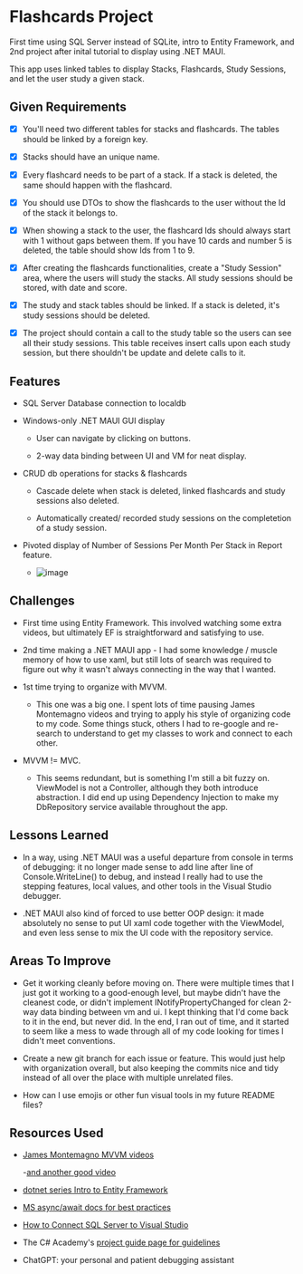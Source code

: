 # Flashcards Project

  First time using SQL Server instead of SQLite, intro to Entity Framework, 
  and 2nd project after inital tutorial to display using .NET MAUI. 

  This app uses linked tables to display Stacks, Flashcards, Study Sessions, 
  and let the user study a given stack. 

## Given Requirements

- [x] You'll need two different tables for stacks and flashcards. The tables
      should be linked by a foreign key.
      
- [x] Stacks should have an unique name.
      
- [x] Every flashcard needs to be part of a stack. If a stack is deleted, the
      same should happen with the flashcard.
      
- [x] You should use DTOs to show the flashcards to the user without the Id of
      the stack it belongs to.
      
- [x] When showing a stack to the user, the flashcard Ids should always start
      with 1 without gaps between them. If you have 10 cards and number 5 is
      deleted, the table should show Ids from 1 to 9.
      
- [x] After creating the flashcards functionalities, create a "Study Session"
      area, where the users will study the stacks. All study sessions should
      be stored, with date and score.
      
- [x] The study and stack tables should be linked. If a stack is deleted, it's
       study sessions should be deleted.
      
- [x] The project should contain a call to the study table so the users can
      see all their study sessions. This table receives insert calls upon each
       study session, but there shouldn't be update and delete calls to it.

## Features

- SQL Server Database connection to localdb
  
- Windows-only .NET MAUI GUI display
  
  - User can navigate by clicking on buttons.
    
  - 2-way data binding between UI and VM for neat display.
    
- CRUD db operations for stacks & flashcards
  
  - Cascade delete when stack is deleted, linked flashcards and study sessions
    also deleted.
    
  - Automatically created/ recorded study sessions on the completetion of a
    study session.
 
- Pivoted display of Number of Sessions Per Month Per Stack in Report feature.
  
  - ![image](https://github.com/user-attachments/assets/18bdedc6-a9d1-4e0c-849f-fe6396d35629)

## Challenges

- First time using Entity Framework. This involved watching some extra videos,
  but ultimately EF is straightforward and satisfying to use.
  
- 2nd time making a .NET MAUI app - I had some knowledge / muscle memory of how
   to use xaml, but still lots of search was required to figure out why it
  wasn't always connecting in the way that I wanted.
  
- 1st time trying to organize with MVVM.
  
  - This one was a big one. I spent lots of time pausing James Montemagno videos
    and trying to apply his style of organizing code to my code. Some things
    stuck, others I had to re-google and re-search
    to understand to get my classes to work and connect to each other.
    
- MVVM != MVC.
  
  - This seems redundant, but is something I'm still a bit fuzzy on. ViewModel
    is not a Controller, although they both introduce abstraction. I did end up
     using Dependency Injection to make my
    DbRepository service available throughout the app.
 
## Lessons Learned

- In a way, using .NET MAUI was a useful departure from console in terms of
  debugging: it no longer
  made sense to add line after line of Console.WriteLine() to debug, and
  instead I really had to use
   the stepping features, local values, and other tools in the Visual
  Studio debugger.
  
- .NET MAUI also kind of forced to use better OOP design: it made absolutely
  no sense to put UI xaml
   code together with the ViewModel, and even less sense to mix
  the UI code with the repository service.

## Areas To Improve

- Get it working cleanly before moving on. There were multiple times that I
  just got it working to a
  good-enough level, but maybe didn't have the cleanest code, or didn't
  implement INotifyPropertyChanged
   for clean 2-way data binding between vm and ui. I kept thinking that I'd
  come back to it in the end,
  but never did. In the end, I ran out of time, and it started to seem
  like a mess to wade through all
  of my code looking for times I didn't meet conventions.

- Create a new git branch for each issue or feature. This would just
  help with organization overall, but
  also keeping the commits nice and tidy instead of all over the place
  with multiple unrelated files.

- How can I use emojis or other fun visual tools in my future README files?

## Resources Used

- [James Montemagno MVVM videos](https://www.youtube.com/watch?v=sAn4RVsroF4)
  
    -[and another good video](https://www.youtube.com/watch?v=AXpTeiWtbC8)

- [dotnet series Intro to Entity Framework](https://www.youtube.com/watch?v=SryQxUeChMc)

- [MS async/await docs for best practices](https://learn.microsoft.com/en-us/archive/msdn-magazine/2013/march/async-await-best-practices-in-asynchronous-programming)

- [How to Connect SQL Server to Visual Studio](https://www.youtube.com/watch?v=M5DhHYQlnq8)

- The C# Academy's [project guide page for guidelines](https://www.thecsharpacademy.com/project/14/flashcards)

- ChatGPT: your personal and patient debugging assistant

